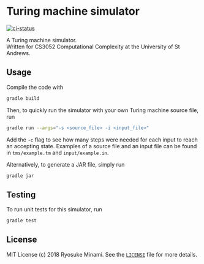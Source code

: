 # Turing machine simulator

[![ci-status](https://gitlab.com/rminami/tm-simulator/badges/master/build.svg)](https://gitlab.com/rminami/tm-simulator/pipelines)

A Turing machine simulator. \
Written for CS3052 Computational Complexity at the University of St Andrews.

## Usage

Compile the code with 

```sh
gradle build
```

Then, to quickly run the simulator with your own Turing machine source file, run

```sh
gradle run --args="-s <source_file> -i <input_file>"
```

Add the `-c` flag to see how many steps were needed for each input to reach an accepting state. Examples of a source file and an input file can be found in `tms/example.tm` and `input/example.in`.

Alternatively, to generate a JAR file, simply run

```sh 
gradle jar
```

## Testing

To run unit tests for this simulator, run

```bash
gradle test
```

## License

MIT License (c) 2018 Ryosuke Minami. See the [`LICENSE`](./LICENSE) file for more details.
